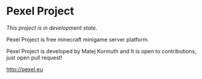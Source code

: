 # Pexel Project #

*This project is in development state.*

Pexel Project is free minecraft minigame server platform.

Pexel Project is developed by Matej Kormuth and It is open to contributions, just open pull request!

http://pexel.eu